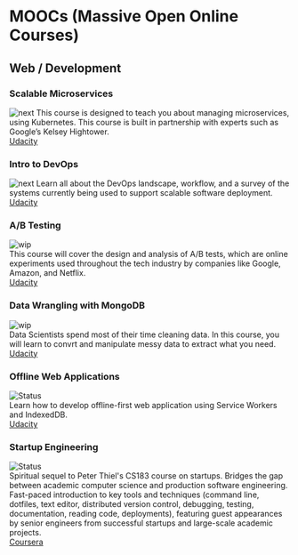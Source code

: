 # MOOCs (Massive Open Online Courses)
## Web / Development

### Scalable Microservices
![next](https://img.shields.io/badge/plan-next--2-lightgrey.svg)
This course is designed to teach you about managing microservices, using Kubernetes. This course is built in partnership with experts such as Google’s Kelsey Hightower.  
[Udacity](https://www.udacity.com/course/scalable-microservices-with-kubernetes--ud615)

### Intro to DevOps
![next](https://img.shields.io/badge/plan-next--1-lightgrey.svg)
Learn all about the DevOps landscape, workflow, and a survey of the systems currently being used to support scalable software deployment.  
[Udacity](https://www.udacity.com/course/intro-to-devops--ud611)

### A/B Testing
![wip](https://img.shields.io/badge/wip-20%25-red.svg)  
This course will cover the design and analysis of A/B tests, which are online experiments used throughout the tech industry by companies like Google, Amazon, and Netflix.  
[Udacity](https://www.udacity.com/course/ab-testing--ud257)

### Data Wrangling with MongoDB
![wip](https://img.shields.io/badge/wip-70%25-yellow.svg)  
Data Scientists spend most of their time cleaning data. In this course, you will learn to convrt and manipulate messy data to extract what you need.  
[Udacity](https://www.udacity.com/course/data-wrangling-with-mongodb--ud032)

### Offline Web Applications
![Status](https://img.shields.io/badge/status-done-brightgreen.svg)  
Learn how to develop offline-first web application using Service Workers and IndexedDB.  
[Udacity](https://www.udacity.com/course/offline-web-applications--ud899)

### Startup Engineering
![Status](https://img.shields.io/badge/status-done-brightgreen.svg)  
Spiritual sequel to Peter Thiel's CS183 course on startups. Bridges the gap between academic computer science and production software engineering. Fast-paced introduction to key tools and techniques (command line, dotfiles, text editor, distributed version control, debugging, testing, documentation, reading code, deployments), featuring guest appearances by senior engineers from successful startups and large-scale academic projects.  
[Coursera](http://online.stanford.edu/course/startup-engineering)
